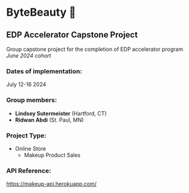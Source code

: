 # ByteBeauty 💄
## EDP Accelerator Capstone Project

Group capstone project for the completion of EDP accelerator program 
*June 2024 cohort*

### Dates of implementation:
July 12-16 2024

### Group members: 
- **Lindsey Sutermeister** (Hartford, CT)
- **Ridwan Abdi** (St. Paul, MN)

### Project Type:
- Online Store
  - Makeup Product Sales
 
### API Reference:
  https://makeup-api.herokuapp.com/ 
